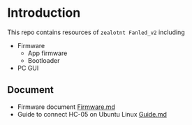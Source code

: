 # Introduction
This repo contains resources of `zealotnt Fanled_v2` including
- Firmware
    + App firmware
    + Bootloader
- PC GUI

## Document
+ Firmware document [Firmware.md](Firmware/Firmware.md)
+ Guide to connect HC-05 on Ubuntu Linux [Guide.md](Doc/connect_HC_05.md)
